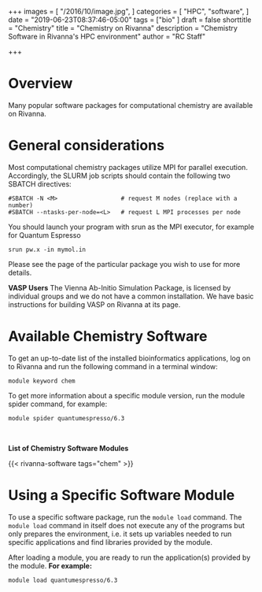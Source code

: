 +++
images = [
  "/2016/10/image.jpg",
]
categories = [
  "HPC",
  "software",
]
date = "2019-06-23T08:37:46-05:00"
tags = ["bio"
]
draft = false
shorttitle = "Chemistry"
title = "Chemistry on Rivanna"
description = "Chemistry Software in Rivanna's HPC environment"
author = "RC Staff"

+++
# Overview
Many popular software packages for computational chemistry are available on Rivanna.

# General considerations
Most computational chemistry packages utilize MPI for parallel execution.  Accordingly, the SLURM job scripts should contain the following two SBATCH directives:
```
#SBATCH -N <M>                  # request M nodes (replace with a number)
#SBATCH --ntasks-per-node=<L>   # request L MPI processes per node
```
You should launch your program with srun as the MPI executor, for example for Quantum Espresso
```
srun pw.x -in mymol.in
```
Please see the page of the particular package you wish to use for more details.

**VASP Users**
The Vienna Ab-Initio Simulation Package, is licensed by individual groups and we do not have a common installation.  We have basic instructions for building VASP on Rivanna at its page.


# Available Chemistry Software

To get an up-to-date list of the installed bioinformatics applications, log on to Rivanna and run the following command in a terminal window:
```
module keyword chem
```

To get more information about a specific module version, run the module spider command, for example:
```
module spider quantumespresso/6.3
```

<br>

**List of Chemistry Software Modules**

{{< rivanna-software tags="chem" >}}

# Using a Specific Software Module

To use a specific software package, run the `module load` command. The `module load` command in itself does not execute any of the programs but only prepares the environment, i.e. it sets up variables needed to run specific applications and find libraries provided by the module.

After loading a module, you are ready to run the application(s) provided by the module. **For example:**
```
module load quantumespresso/6.3
```
